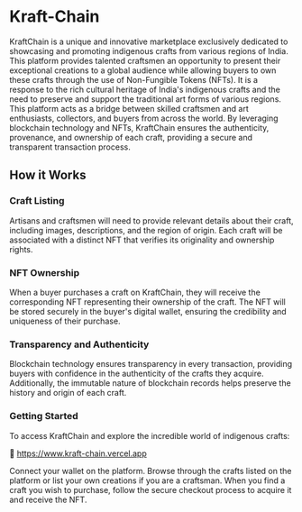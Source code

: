 # Kraft-Chain

KraftChain is a unique and innovative marketplace exclusively dedicated to showcasing and promoting indigenous crafts from various regions of India. This platform provides talented craftsmen an opportunity to present their exceptional creations to a global audience while allowing buyers to own these crafts through the use of Non-Fungible Tokens (NFTs). It is a response to the rich cultural heritage of India's indigenous crafts and the need to preserve and support the traditional art forms of various regions. This platform acts as a bridge between skilled craftsmen and art enthusiasts, collectors, and buyers from across the world. By leveraging blockchain technology and NFTs, KraftChain ensures the authenticity, provenance, and ownership of each craft, providing a secure and transparent transaction process.

## How it Works

### Craft Listing
Artisans and craftsmen will need to provide relevant details about their craft, including images, descriptions, and the region of origin. Each craft will be associated with a distinct NFT that verifies its originality and ownership rights.

### NFT Ownership
When a buyer purchases a craft on KraftChain, they will receive the corresponding NFT representing their ownership of the craft. The NFT will be stored securely in the buyer's digital wallet, ensuring the credibility and uniqueness of their purchase.

### Transparency and Authenticity
Blockchain technology ensures transparency in every transaction, providing buyers with confidence in the authenticity of the crafts they acquire. Additionally, the immutable nature of blockchain records helps preserve the history and origin of each craft.

### Getting Started
To access KraftChain and explore the incredible world of indigenous crafts:

🔗 https://www.kraft-chain.vercel.app

Connect your wallet on the platform.
Browse through the crafts listed on the platform or list your own creations if you are a craftsman.
When you find a craft you wish to purchase, follow the secure checkout process to acquire it and receive the NFT.
 
